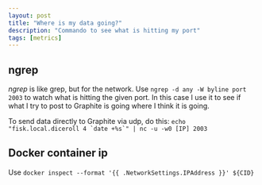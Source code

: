 ```yaml
---
layout: post
title: "Where is my data going?"
description: "Commando to see what is hitting my port"
tags: [metrics]
---
```


## ngrep
*ngrep* is like grep, but for the network. Use ```ngrep -d any -W byline port 2003``` to watch what is hitting the given port.
In this case I use it to see if what I try to post to Graphite is going where I think it is going.

To send data directly to Graphite via udp, do this: ```echo "fisk.local.diceroll 4 `date +%s`" | nc -u -w0 [IP] 2003```

## Docker container ip
Use ```docker inspect --format '{{ .NetworkSettings.IPAddress }}' ${CID}```

